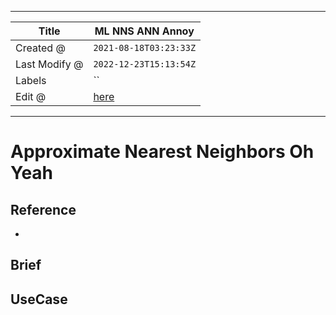-----

| Title         | ML NNS ANN Annoy                                      |
| ------------- | ----------------------------------------------------- |
| Created @     | `2021-08-18T03:23:33Z`                                |
| Last Modify @ | `2022-12-23T15:13:54Z`                                |
| Labels        | \`\`                                                  |
| Edit @        | [here](https://github.com/junxnone/aiwiki/issues/333) |

-----

# Approximate Nearest Neighbors Oh Yeah

## Reference

  - []()

## Brief

## UseCase
